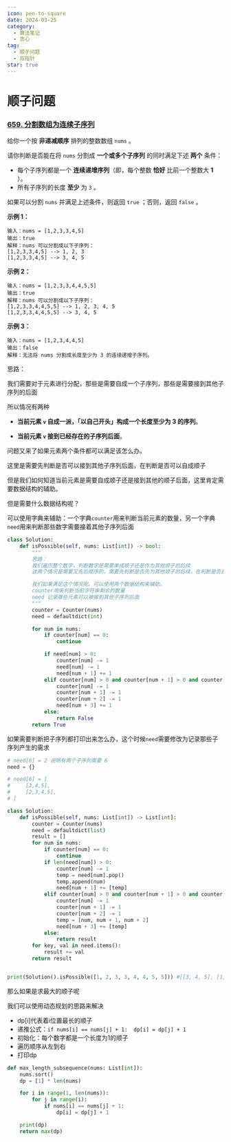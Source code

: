 ```yaml
---
icon: pen-to-square
date: 2024-03-25
category:
  - 算法笔记
  - 贪心
tag:
  - 顺子问题
  - 双指针
star: true
---
```


# 顺子问题



### [659. 分割数组为连续子序列](https://leetcode.cn/problems/split-array-into-consecutive-subsequences/)



给你一个按 **非递减顺序** 排列的整数数组 `nums` 。

请你判断是否能在将 `nums` 分割成 **一个或多个子序列** 的同时满足下述 **两个** 条件：

- 每个子序列都是一个 **连续递增序列**（即，每个整数 **恰好** 比前一个整数大 **1** ）。
- 所有子序列的长度 **至少** 为 `3` 。

如果可以分割 `nums` 并满足上述条件，则返回 `true` ；否则，返回 `false` 。

 

**示例 1：**

```
输入：nums = [1,2,3,3,4,5]
输出：true
解释：nums 可以分割成以下子序列：
[1,2,3,3,4,5] --> 1, 2, 3
[1,2,3,3,4,5] --> 3, 4, 5
```

**示例 2：**

```
输入：nums = [1,2,3,3,4,4,5,5]
输出：true
解释：nums 可以分割成以下子序列：
[1,2,3,3,4,4,5,5] --> 1, 2, 3, 4, 5
[1,2,3,3,4,4,5,5] --> 3, 4, 5
```

**示例 3：**

```
输入：nums = [1,2,3,4,4,5]
输出：false
解释：无法将 nums 分割成长度至少为 3 的连续递增子序列。
```

思路：

我们需要对于元素进行分配，那些是需要自成一个子序列，那些是需要接到其他子序列的后面

所以情况有两种

- **当前元素 `v` 自成一派，「以自己开头」构成一个长度至少为 3 的序列**。

- **当前元素 `v` 接到已经存在的子序列后面**。

问题又来了如果元素两个条件都可以满足该怎么办。

这里是需要先判断是否可以接到其他子序列后面，在判断是否可以自成顺子

但是我们如何知道当前元素是需要自成顺子还是接到其他的顺子后面，这里肯定需要数据结构的辅助。

但是需要什么数据结构呢？

可以使用字典来辅助：一个字典`counter`用来判断当前元素的数量，另一个字典`need`用来判断那些数字需要接着其他子序列后面



```python
class Solution:
    def isPossible(self, nums: List[int]) -> bool:
        """
        思路：
        我们遍历整个数字，判断数字是需要单成顺子还是作为其他顺子的后续
        这两个情况是需要又先后顺序的，需要先判断是否先为其他顺子的后续，在判断是否自成顺子

        我们如果满足这个情况呢。可以使用两个数据结构来辅助。
        counter用来判断当前字符串剩余的数量
        need 记录哪些元素可以被接到其他子序列后面
        """
        counter = Counter(nums)
        need = defaultdict(int)

        for num in nums:
            if counter[num] == 0:
                continue

            if need[num] > 0:
                counter[num] -= 1
                need[num] -= 1
                need[num + 1] += 1
            elif counter[num] > 0 and counter[num + 1] > 0 and counter[num + 2] > 0:
                counter[num] -= 1
                counter[num + 1] -= 1
                counter[num + 2] -= 1
                need[num + 3] += 1
            else:
                return False
        return True

```

如果需要判断把子序列都打印出来怎么办，这个时候`need`需要修改为记录那些子序列产生的需求

```python
# need[6] = 2 说明有两个子序列需要 6
need = {}

# need[6] = [
#     [3,4,5],
#     [2,3,4,5],
# ]
```





```python
class Solution:
    def isPossible(self, nums: List[int]) -> List[int]:
        counter = Counter(nums)
        need = defaultdict(list)
        result = []
        for num in nums:
            if counter[num] == 0:
                continue
            if len(need[num]) > 0:
                counter[num] -= 1
                temp = need[num].pop()
                temp.append(num)
                need[num + 1] += [temp]
            elif counter[num] > 0 and counter[num + 1] > 0 and counter[num + 2] > 0:
                counter[num] -= 1
                counter[num + 1] -= 1
                counter[num + 2] -= 1
                temp = [num, num + 1, num + 2]
                need[num + 3] += [temp]
            else:
                return result
        for key, val in need.items():
            result += val
        return result


print(Solution().isPossible([1, 2, 3, 3, 4, 4, 5, 5])) #[[3, 4, 5], [1, 2, 3, 4, 5]]

```



那么如果是求最大的顺子呢

我们可以使用动态规划的思路来解决

- dp[i]代表着i位置最长的顺子
- 递推公式：`if nums[i] == nums[j] + 1:  dp[i] = dp[j] + 1` 
- 初始化：每个数字都是一个长度为1的顺子
- 遍历顺序从左到右
- 打印dp

```python
def max_length_subsequence(nums: List[int]):
    nums.sort()
    dp = [1] * len(nums)

    for i in range(1, len(nums)):
        for j in range(i):
            if nums[i] == nums[j] + 1:
                dp[i] = dp[j] + 1

    print(dp)
    return max(dp)
```

